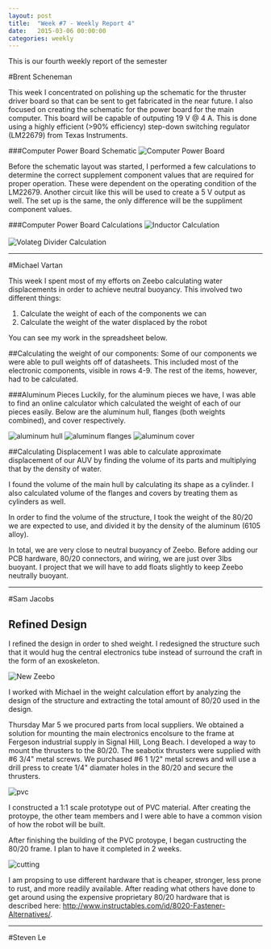 ```yaml
---
layout: post
title:  "Week #7 - Weekly Report 4"
date:   2015-03-06 00:00:00
categories: weekly
---
```


This is our fourth weekly report of the semester

#Brent Scheneman

This week I concentrated on polishing up the schematic for the thruster driver board so that can be sent to get fabricated in the near future. I also focused on creating the schematic for the power board for the main computer. This board will be capable of outputing 19 V @ 4 A. This is done using a highly efficient (>90% efficiency) step-down switching regulator (LM22679) from Texas Instruments.


###Computer Power Board Schematic
![Computer Power Board](/images/computer_pwr_brd.png)

Before the schematic layout was started, I performed a few calculations to determine the correct supplement component values that are required for proper operation. These were dependent on the operating condition of the LM22679. Another circuit like this will be used to create a 5 V output as well. The set up is the same, the only difference will be the suppliment component values.

###Computer Power Board Calculations
![Inductor Calculation](/images/InductorCalculation.png)
<br>
<br>
![Volateg Divider Calculation](/images/VoltageDividerCalculation.png)

---

#Michael Vartan

This week I spent most of my efforts on Zeebo calculating water displacements in order to achieve neutral buoyancy. This involved two different things:

1. Calculate the weight of each of the components we can
2. Calculate the weight of the water displaced by the robot

 You can see my work in the spreadsheet below.

<div id="iframehere"></div>
<script>
//workaround because github/jekyll won't let me put an 
//iframe directly into the html.
    document.getElementById("iframehere").innerHTML = "<iframe width='100%' height='600px' frameborder='0' src='https://docs.google.com/spreadsheets/d/1r5tAl0xX0g0Y5hXtF5OFBNnbssQBHQ7P4RdQyiwTomY/edit?usp=sharing&single=true&gid=0&output=html'>test</iframe>";
</script>

##Calculating the weight of our components:
Some of our components we were able to pull weights off of datasheets. This included most of the electronic components, visible in rows 4-9. The rest of the items, however, had to be calculated.

###Aluminum Pieces
Luckily, for the aluminum pieces we have, I was able to find an online calculator which calculated the weight of each of our pieces easily. Below are the aluminum hull, flanges (both weights combined), and cover respectively.

![aluminum hull](/images/weight_hull.png) ![aluminum flanges](/images/weight_flange.png) ![aluminum cover](/images/weight_cover.png)


##Calculating Displacement
I was able to calculate approximate displacement of our AUV by 
finding the volume of its parts and multiplying that by the density
of water.

I found the volume of the main hull by calculating its shape as a cylinder. I also calculated volume of the flanges and covers by treating them as cylinders as well. 

In order to find the volume of the structure, I took the weight of the 80/20 we are expected to use, and divided it by the density of the aluminum (6105 alloy). 

In total, we are very close to neutral buoyancy of Zeebo. Before adding our PCB hardware, 80/20 connectors, and wiring, we are just over 3lbs buoyant. I project that we will have to add floats slightly to keep Zeebo neutrally buoyant.

---

#Sam Jacobs
## Refined Design 
I refined the design in order to shed weight. I redesigned the structure such that it would hug the central electronics tube instead of surround the craft in the form of an exoskeleton.

![New Zeebo](/images/RefinedZeebo.png)


I worked with Michael in the weight calculation effort by analyzing the design of the structure and extracting the total amount of 80/20 used in the design.

Thursday Mar 5 we procured parts from local suppliers. We obtained a solution for mounting the main electronics encolsure to the frame at Fergeson industrial supply in Signal Hill, Long Beach. I developed a way to mount the thrusters to the 80/20. The seabotix thrusters were supplied with #6 3/4" metal screws. We purchased #6 1 1/2" metal screws and will use a drill press to create 1/4" diamater holes in the 80/20 and secure the thrusters.

![pvc](/images/pvc1.png)

I constructed a 1:1 scale prototype out of PVC material. After creating the protoype, the other team members and I were able to have a common vision of how the robot will be built.


After finishing the building of the PVC protoype, I began custructing the 80/20 frame. I plan to have it completed in 2 weeks. 

![cutting](/images/week7_cutting.png)


I am propsing to use different hardware that is cheaper, stronger, less prone to rust, and more readily available. After reading what others have done to get around using the expensive proprietary 80/20 hardware that is described here: http://www.instructables.com/id/8020-Fastener-Alternatives/.



---

#Steven Le





